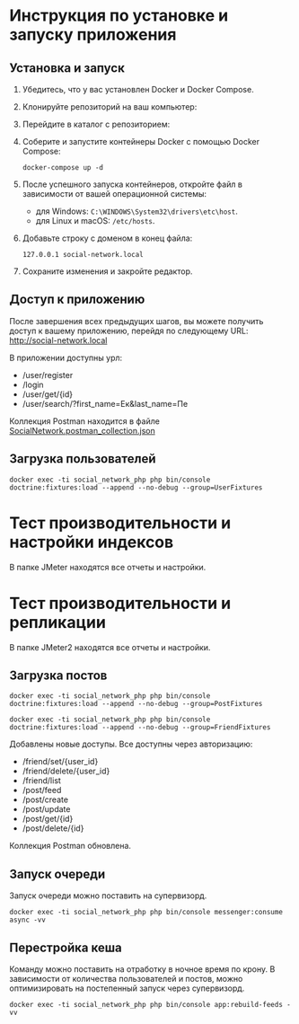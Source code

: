 # Инструкция по установке и запуску приложения

## Установка и запуск

1. Убедитесь, что у вас установлен Docker и Docker Compose.
2. Клонируйте репозиторий на ваш компьютер:
3. Перейдите в каталог с репозиторием:
4. Соберите и запустите контейнеры Docker с помощью Docker Compose:

    ```shell
    docker-compose up -d
    ```

5. После успешного запуска контейнеров, откройте файл в зависимости от вашей операционной системы:

   - для Windows: `C:\WINDOWS\System32\drivers\etc\host`.
   - для Linux и macOS: `/etc/hosts`.

6. Добавьте строку с доменом в конец файла:

    ```
    127.0.0.1 social-network.local
    ```

7. Сохраните изменения и закройте редактор.

## Доступ к приложению

После завершения всех предыдущих шагов, вы можете получить доступ к вашему приложению,
перейдя по следующему URL: http://social-network.local

В приложении доступны урл:
- /user/register
- /login
- /user/get/{id}
- /user/search/?first_name=Ек&last_name=Пе

Коллекция Postman находится в файле [SocialNetwork.postman_collection.json](SocialNetwork.postman_collection.json)

## Загрузка пользователей

```shell
docker exec -ti social_network_php php bin/console doctrine:fixtures:load --append --no-debug --group=UserFixtures
```

# Тест производительности и настройки индексов

В папке JMeter находятся все отчеты и настройки.

# Тест производительности и репликации

В папке JMeter2 находятся все отчеты и настройки.

## Загрузка постов

```shell
docker exec -ti social_network_php php bin/console doctrine:fixtures:load --append --no-debug --group=PostFixtures
```
```shell
docker exec -ti social_network_php php bin/console doctrine:fixtures:load --append --no-debug --group=FriendFixtures
```

Добавлены новые доступы. Все доступны через авторизацию:
- /friend/set/{user_id}
- /friend/delete/{user_id}
- /friend/list
- /post/feed
- /post/create
- /post/update
- /post/get/{id}
- /post/delete/{id}

Коллекция Postman обновлена.

## Запуск очереди

Запуск очереди можно поставить на супервизорд.

```shell
docker exec -ti social_network_php php bin/console messenger:consume async -vv
```

## Перестройка кеша

Команду можно поставить на отработку в ночное время по крону.
В зависимости от количества пользователей и постов,
можно оптимизировать на постепенный запуск через супервизорд.

```shell
docker exec -ti social_network_php php bin/console app:rebuild-feeds -vv
```
